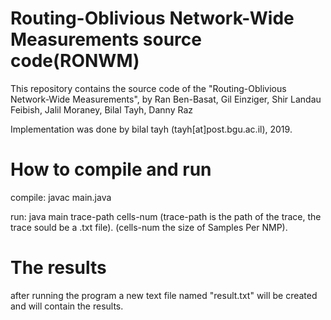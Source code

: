 # Routing-Oblivious Network-Wide Measurements source code(RONWM)
This repository contains the source code of the "Routing-Oblivious Network-Wide Measurements", by Ran Ben-Basat, Gil Einziger, Shir Landau Feibish, Jalil Moraney, Bilal Tayh, Danny Raz

Implementation was done by bilal tayh (tayh[at]post.bgu.ac.il), 2019.



# How to compile and run

compile: javac main.java

run: java main trace-path cells-num
(trace-path is the path of the trace, the trace sould be a .txt file).
(cells-num the size of Samples Per NMP).

#  The results

after running the program a new text file named "result.txt" will be created and will contain the results. 
